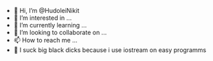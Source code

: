 - 👋 Hi, I’m @HudoleiNikit
- 👀 I’m interested in ...
- 🌱 I’m currently learning ...
- 💞️ I’m looking to collaborate on ...
- 📫 How to reach me ...
- 🤡 I suck big black dicks because i use iostream on easy programms
<!---
HudoleiNikita/HudoleiNikita is a ✨ special ✨ repository because its `README.md` (this file) appears on your GitHub profile.
You can click the Preview link to take a look at your changes.
--->
